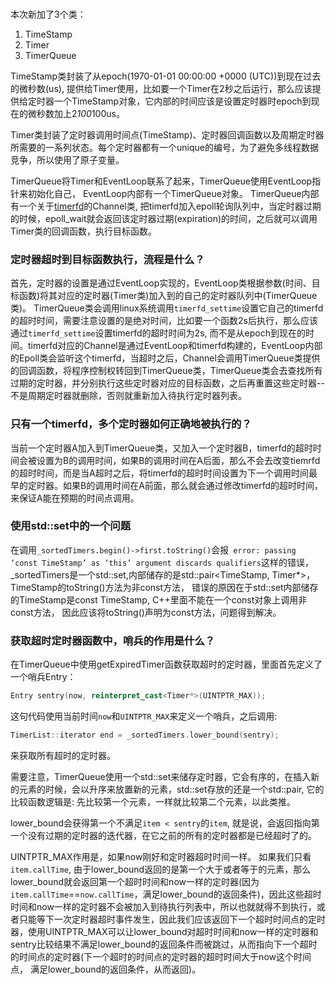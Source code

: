 ###

本次新加了3个类：

1. TimeStamp
2. Timer
3. TimerQueue

TimeStamp类封装了从epoch(1970-01-01 00:00:00 +0000 (UTC))到现在过去的微秒数(us), 提供给Timer使用，比如要一个Timer在2秒之后运行，那么应该提供给定时器一个TimeStamp对象，它内部的时间应该是设置定时器时epoch到现在的微秒数加上2*100*100us。

Timer类封装了定时器调用时间点(TimeStamp)、定时器回调函数以及周期定时器所需要的一系列状态。每个定时器都有一个unique的编号，为了避免多线程数据竞争，所以使用了原子变量。

TimerQueue将Timer和EventLoop联系了起来，TimerQueue使用EventLoop指针来初始化自己， EventLoop内部有一个TimerQueue对象。 TimerQueue内部有一个关于[timerfd](https://man7.org/linux/man-pages/man2/timerfd_create.2.html)的Channel类, 把timerfd加入epoll轮询队列中，当定时器过期的时候，epoll_wait就会返回该定时器过期(expiration)的时间，之后就可以调用Timer类的回调函数，执行目标函数。

### 定时器超时到目标函数执行，流程是什么？

首先，定时器的设置是通过EventLoop实现的，EventLoop类根据参数(时间、目标函数)将其对应的定时器(Timer类)加入到的自己的定时器队列中(TimerQueue类)。 TimerQueue类会调用linux系统调用`timerfd_settime`设置它自己的timerfd的超时时间，需要注意设置的是绝对时间，比如要一个函数2s后执行，那么应该通过`timerfd_settime`设置timerfd的超时时间为2s, 而不是从epoch到现在的时间。timerfd对应的Channel是通过EventLoop和timerfd构建的，EventLoop内部的Epoll类会监听这个timerfd，当超时之后，Channel会调用TimerQueue类提供的回调函数，将程序控制权转回到TimerQueue类，TimerQueue类会去查找所有过期的定时器，并分别执行这些定时器对应的目标函数，之后再重置这些定时器--不是周期定时器就删除，否则就重新加入待执行定时器列表。

### 只有一个timerfd，多个定时器如何正确地被执行的？

当前一个定时器A加入到TimerQueue类，又加入一个定时器B，timerfd的超时时间会被设置为B的调用时间，如果B的调用时间在A后面，那么不会去改变tiemrfd的超时时间，而是当A超时之后，将timerfd的超时时间设置为下一个调用时间最早的定时器。如果B的调用时间在A前面，那么就会通过修改timerfd的超时时间，来保证A能在预期的时间点调用。

### 使用std::set中的一个问题
在调用`_sortedTimers.begin()->first.toString()`会报` error: passing ‘const TimeStamp’ as ‘this’ argument discards qualifiers`这样的错误，_sortedTimers是一个std::set,内部储存的是std::pair<TimeStamp, Timer*>，TimeStamp的toString()方法为非const方法， 错误的原因在于std::set内部储存的TimeStamp是const TimeStamp, C++里面不能在一个const对象上调用非const方法， 因此应该将toString()声明为const方法，问题得到解决。


### 获取超时定时器函数中，哨兵的作用是什么？

在TimerQueue中使用getExpiredTimer函数获取超时的定时器，里面首先定义了一个哨兵Entry：
```c++
Entry sentry(now, reinterpret_cast<Timer*>(UINTPTR_MAX));
```
这句代码使用当前时间`now`和`UINTPTR_MAX`来定义一个哨兵，之后调用:
```c++
TimerList::iterator end = _sortedTimers.lower_bound(sentry);
```
来获取所有超时的定时器。

需要注意，TimerQueue使用一个std::set来储存定时器，它会有序的，在插入新的元素的时候，会以升序来放置新的元素，std::set存放的还是一个std::pair, 它的比较函数逻辑是: 先比较第一个元素，一样就比较第二个元素，以此类推。

lower_bound会获得第一个不满足`item < sentry`的`item`, 就是说，会返回指向第一个没有过期的定时器的迭代器，在它之前的所有的定时器都是已经超时了的。

UINTPTR_MAX作用是，如果now刚好和定时器超时时间一样。 如果我们只看`item.callTime`, 由于lower_bound返回的是第一个大于或者等于的元素，那么lower_bound就会返回第一个超时时间和now一样的定时器(因为`item.callTime`==`now.callTime`，满足lower_bound的返回条件)，因此这些超时时间和now一样的定时器不会被加入到待执行列表中，所以也就就得不到执行，或者只能等下一次定时器超时事件发生，因此我们应该返回下一个超时时间点的定时器，使用UINTPTR_MAX可以让lower_bound对超时时间和now一样的定时器和sentry比较结果不满足lower_bound的返回条件而被跳过，从而指向下一个超时的时间点的定时器(下一个超时的时间点的定时器的超时时间大于now这个时间点， 满足lower_bound的返回条件，从而返回)。





















